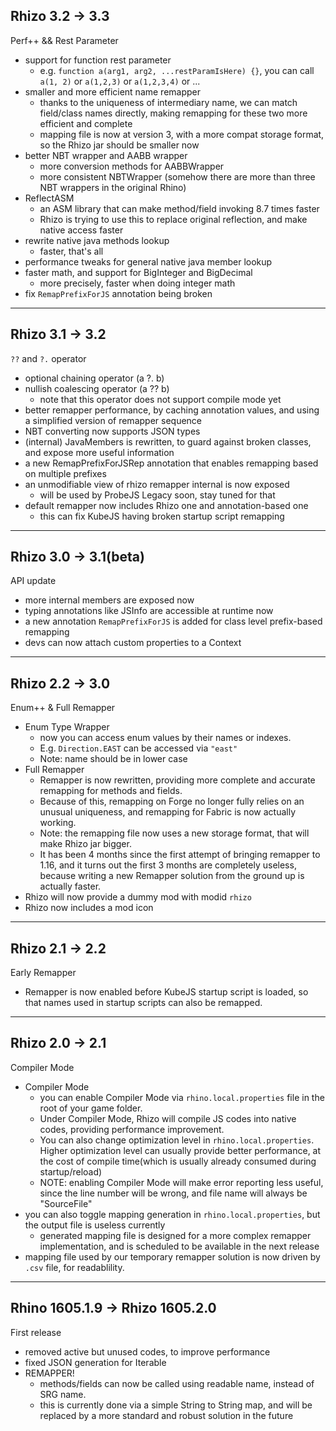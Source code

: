 ## Rhizo 3.2 -> 3.3

Perf++ && Rest Parameter

- support for function rest parameter
    - e.g. `function a(arg1, arg2, ...restParamIsHere) {}`, you can call `a(1, 2)` or `a(1,2,3)` or `a(1,2,3,4)` or ...
- smaller and more efficient name remapper
    - thanks to the uniqueness of intermediary name, we can match field/class names directly, making 
remapping for these two more efficient and complete
    - mapping file is now at version 3, with a more compat storage format, so the Rhizo jar should be smaller now
- better NBT wrapper and AABB wrapper
    - more conversion methods for AABBWrapper
    - more consistent NBTWrapper (somehow there are more than three NBT wrappers in the original Rhino)
- ReflectASM
    - an ASM library that can make method/field invoking 8.7 times faster
    - Rhizo is trying to use this to replace original reflection, and make native access faster
- rewrite native java methods lookup
    - faster, that's all
- performance tweaks for general native java member lookup
- faster math, and support for BigInteger and BigDecimal
    - more precisely, faster when doing integer math
- fix `RemapPrefixForJS` annotation being broken

---

## Rhizo 3.1 -> 3.2

`??` and `?.` operator

- optional chaining operator (a ?. b)
- nullish coalescing operator (a ?? b)
    - note that this operator does not support compile mode yet
- better remapper performance, by caching annotation values, and using a simplified version of remapper sequence
- NBT converting now supports JSON types
- (internal) JavaMembers is rewritten, to guard against broken classes, and expose more useful information
- a new RemapPrefixForJSRep annotation that enables remapping based on multiple prefixes
- an unmodifiable view of rhizo remapper internal is now exposed
    - will be used by ProbeJS Legacy soon, stay tuned for that
- default remapper now includes Rhizo one and annotation-based one
    - this can fix KubeJS having broken startup script remapping

---

## Rhizo 3.0 -> 3.1(beta)

API update

- more internal members are exposed now
- typing annotations like JSInfo are accessible at runtime now
- a new annotation `RemapPrefixForJS` is added for class level prefix-based remapping
- devs can now attach custom properties to a Context

---

## Rhizo 2.2 -> 3.0

Enum++ & Full Remapper

-   Enum Type Wrapper
    -   now you can access enum values by their names or indexes.
    -   E.g. `Direction.EAST` can be accessed via `"east"`
    -   Note: name should be in lower case
-   Full Remapper
    -   Remapper is now rewritten, providing more complete and accurate remapping for methods and fields.
    -   Because of this, remapping on Forge no longer fully relies on an unusual uniqueness, and remapping for Fabric is now actually working.
    -   Note: the remapping file now uses a new storage format, that will make Rhizo jar bigger.
    -   It has been 4 months since the first attempt of bringing remapper to 1.16, and it turns out the first 3 months are completely useless, because writing a new Remapper solution from the ground up is actually faster.
-   Rhizo will now provide a dummy mod with modid `rhizo`
-   Rhizo now includes a mod icon

---

## Rhizo 2.1 -> 2.2

Early Remapper

-   Remapper is now enabled before KubeJS startup script is loaded, so that names used in startup scripts can also be remapped.

---

## Rhizo 2.0 -> 2.1

Compiler Mode

-   Compiler Mode
    -   you can enable Compiler Mode via `rhino.local.properties` file in the root of your game folder.
    -   Under Compiler Mode, Rhizo will compile JS codes into native codes, providing performance improvement.
    -   You can also change optimization level in `rhino.local.properties`. Higher optimization level can usually provide better performance, at the cost of compile time(which is usually already consumed during startup/reload)
    -   NOTE: enabling Compiler Mode will make error reporting less useful, since the line number will be wrong, and file name will always be "SourceFile"
-   you can also toggle mapping generation in `rhino.local.properties`, but the output file is useless currently
    -   generated mapping file is designed for a more complex remapper implementation, and is scheduled to be available in the next release
-   mapping file used by our temporary remapper solution is now driven by `.csv` file, for readablility.

---

## Rhino 1605.1.9 -> Rhizo 1605.2.0

First release

-   removed active but unused codes, to improve performance
-   fixed JSON generation for Iterable
-   REMAPPER!
    -   methods/fields can now be called using readable name, instead of SRG name.
    -   this is currently done via a simple String to String map, and will be replaced by a more standard and robust solution in the future
